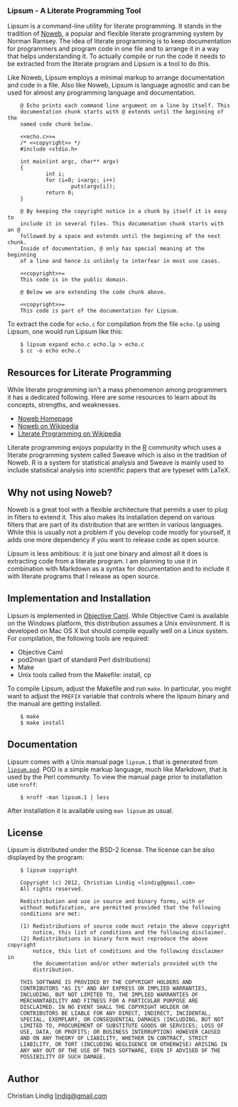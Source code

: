 
### Lipsum - A Literate Programming Tool

Lipsum is a command-line utility for literate programming. It stands in the
tradition of [Noweb](http://www.cs.tufts.edu/~nr/noweb/), a popular and
flexible literate programming system by Norman Ramsey. The idea of literate
programming is to keep documentation for programmers and program code in one
file and to arrange it in a way that helps understanding it. To actually
compile or run the code it needs to be extracted from the literate program and
Lipsum is a tool to do this.

Like Noweb, Lipsum employs a minimal markup to arrange documentation and code
in a file. Also like Noweb, Lipsum is language agnostic and can be used for
almost any programming language and documentation.

        @ Echo prints each command line argument on a line by itself. This
        documentation chunk starts with @ extends until the beginning of the
        named code chunk below.

        <<echo.c>>=
        /* <<copyright>> */
        #include <stdio.h>

        int main(int argc, char** argv)
        {
                int i;
                for (i=0; i<argc; i++)
                        puts(argv[i]);
                return 0;
        }

        @ By keeping the copyright notice in a chunk by itself it is easy to
        include it in several files. This documenation chunk starts with an @
        followed by a space and extends until the beginning of the next chunk.
        Inside of documentation, @ only has special meaning at the beginning
        of a line and hence is unlikely to interfear in most use cases.

        <<copyright>>=
        This code is in the public domain.

        @ Below we are extending the code chunk above. 

        <<copyright>>=
        This code is part of the documentation for Lipsum.


To extract the code for `echo.c` for compilation from the file `echo.lp` using
Lipsum, one would run Lipsum like this:

        $ lipsum expand echo.c echo.lp > echo.c
        $ cc -o echo echo.c
            
## Resources for Literate Programming

While literate programming isn't a mass phenomenon among programmers it has a
dedicated following. Here are some resources to learn about its concepts,
strengths, and weaknesses.

* [Noweb Homepage](http://www.cs.tufts.edu/~nr/noweb/)
* [Noweb on Wikipedia](http://en.wikipedia.org/wiki/Noweb)
* [Literate Programming on 
        Wikipedia](http://en.wikipedia.org/wiki/Literate_programming)

Literate programming enjoys popularity in the [R](www.r-project.org/)
community which uses a literate programming system called Sweave which is also
in the tradition of Noweb. R is a system for statistical analysis and Sweave
is mainly used to include statistical analysis into scientific papers that are
typeset with LaTeX.

## Why not using Noweb?

Noweb is a great tool with a flexible architecture that permits a user to plug
in filters to extend it. This also makes its installation depend on various
filters that are part of its distribution that are written in various
languages. While this is usually not a problem if you develop code mostly for
yourself, it adds one more dependency if you want to release code as
open source.

Lipsum is less ambitious: it is just one binary and almost all it does is
extracting code from a literate program. I am planning to use it in
combination with Markdown as a syntax for documentation and to include it with
literate programs that I release as open source.

## Implementation and Installation

Lipsum is implemented in [Objective Caml](http://caml.inria.fr/). While
Objective Caml is available on the Windows platform, this distribution assumes
a Unix environment. It is developed on Mac OS X but should compile equally
well on a Linux system. For compilation, the following tools are required:

* Objective Caml
* pod2man (part of standard Perl distributions)
* Make
* Unix tools called from the Makefile: install, cp

To compile Lipsum, adjust the Makefile and run `make`. In particular, you
might want to adjust the `PREFIX` variable that controls where the lipsum
binary and the manual are getting installed.

        $ make
        $ make install

## Documentation

Lipsum comes with a Unix manual page `lipsum.1` that is generated from
[`lipsum.pod`](lipsum.pod). POD is a simple markup language, much like
Markdown, that is used by the Perl community. To view the manual page prior to
installation use `nroff`:

        $ nroff -man lipsum.1 | less
        
After installation it is available using `man lipsum` as usual.

## License

Lipsum is distributed under the BSD-2 license. The license can be also displayed by the program:

        $ lipsum copyright

        Copyright (c) 2012, Christian Lindig <lindig@gmail.com>
        All rights reserved.

        Redistribution and use in source and binary forms, with or
        without modification, are permitted provided that the following
        conditions are met:

        (1) Redistributions of source code must retain the above copyright
            notice, this list of conditions and the following disclaimer.
        (2) Redistributions in binary form must reproduce the above copyright
            notice, this list of conditions and the following disclaimer in
            the documentation and/or other materials provided with the
            distribution.

        THIS SOFTWARE IS PROVIDED BY THE COPYRIGHT HOLDERS AND
        CONTRIBUTORS "AS IS" AND ANY EXPRESS OR IMPLIED WARRANTIES,
        INCLUDING, BUT NOT LIMITED TO, THE IMPLIED WARRANTIES OF
        MERCHANTABILITY AND FITNESS FOR A PARTICULAR PURPOSE ARE
        DISCLAIMED. IN NO EVENT SHALL THE COPYRIGHT HOLDER OR
        CONTRIBUTORS BE LIABLE FOR ANY DIRECT, INDIRECT, INCIDENTAL,
        SPECIAL, EXEMPLARY, OR CONSEQUENTIAL DAMAGES (INCLUDING, BUT NOT
        LIMITED TO, PROCUREMENT OF SUBSTITUTE GOODS OR SERVICES; LOSS OF
        USE, DATA, OR PROFITS; OR BUSINESS INTERRUPTION) HOWEVER CAUSED
        AND ON ANY THEORY OF LIABILITY, WHETHER IN CONTRACT, STRICT
        LIABILITY, OR TORT (INCLUDING NEGLIGENCE OR OTHERWISE) ARISING IN
        ANY WAY OUT OF THE USE OF THIS SOFTWARE, EVEN IF ADVISED OF THE
        POSSIBILITY OF SUCH DAMAGE.


## Author

Christian Lindig <lindig@gmail.com>
